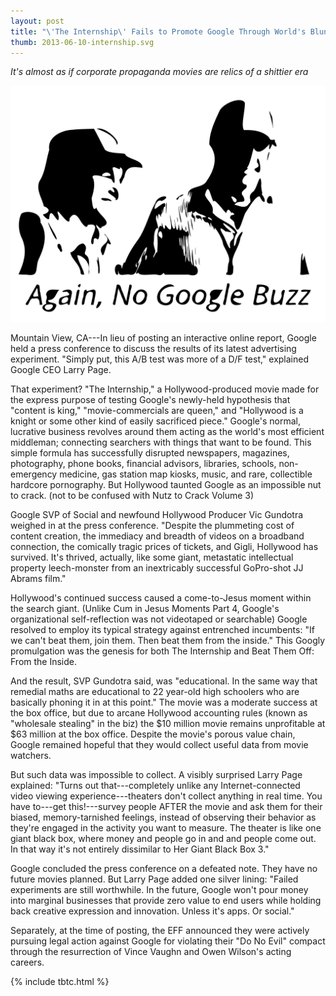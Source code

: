 ```yaml
---
layout: post
title: "\'The Internship\' Fails to Promote Google Through World's Bluntest Advertising Medium"
thumb: 2013-06-10-internship.svg
---
```


*It's almost as if corporate propaganda movies are relics of a shittier era*

![Google Buzzed](/assets/2013-06-10-internship.svg)

Mountain View, CA---In lieu of posting an interactive online report, Google held a press conference to discuss the results of its latest advertising experiment. "Simply put, this A/B test was more of a D/F test," explained Google CEO Larry Page.

That experiment? "The Internship," a Hollywood-produced movie made for the express purpose of testing Google's newly-held hypothesis that "content is king," "movie-commercials are queen," and "Hollywood is a knight or some other kind of easily sacrificed piece." Google's normal, lucrative business revolves around them acting as the world's most efficient middleman; connecting searchers with things that want to be found. This simple formula has successfully disrupted newspapers, magazines, photography, phone books, financial advisors, libraries, schools, non-emergency medicine, gas station map kiosks, music, and rare, collectible hardcore pornography. But Hollywood taunted Google as an impossible nut to crack. (not to be confused with Nutz to Crack Volume 3)

Google SVP of Social and newfound Hollywood Producer Vic Gundotra weighed in at the press conference. "Despite the plummeting cost of content creation, the immediacy and breadth of videos on a broadband connection, the comically tragic prices of tickets, and Gigli, Hollywood has survived. It's thrived, actually, like some giant, metastatic intellectual property leech-monster from an inextricably successful GoPro-shot JJ Abrams film."

Hollywood's continued success caused a come-to-Jesus moment within the search giant. (Unlike Cum in Jesus Moments Part 4, Google's organizational self-reflection was not videotaped or searchable) Google resolved to employ its typical strategy against entrenched incumbents: "If we can't beat them, join them. Then beat them from the inside." This Googly promulgation was the genesis for both The Internship and Beat Them Off: From the Inside.

And the result, SVP Gundotra said, was "educational. In the same way that remedial maths are educational to 22 year-old high schoolers who are basically phoning it in at this point." The movie was a moderate success at the box office, but due to arcane Hollywood accounting rules (known as "wholesale stealing" in the biz) the $10 million movie remains unprofitable at $63 million at the box office. Despite the movie's porous value chain, Google remained hopeful that they would collect useful data from movie watchers.

But such data was impossible to collect. A visibly surprised Larry Page explained: "Turns out that---completely unlike any Internet-connected video viewing experience---theaters don't collect anything in real time. You have to---get this!---survey people AFTER the movie and ask them for their biased, memory-tarnished feelings, instead of observing their behavior as they're engaged in the activity you want to measure. The theater is like one giant black box, where money and people go in and and people come out. In that way it's not entirely dissimilar to Her Giant Black Box 3."

Google concluded the press conference on a defeated note. They have no future movies planned. But Larry Page added one silver lining: "Failed experiments are still worthwhile. In the future, Google won't pour money into marginal businesses that provide zero value to end users while holding back creative expression and innovation. Unless it's apps. Or social."

Separately, at the time of posting, the EFF announced they were actively pursuing legal action against Google for violating their "Do No Evil" compact through the resurrection of Vince Vaughn and Owen Wilson's acting careers.

{% include tbtc.html %}
